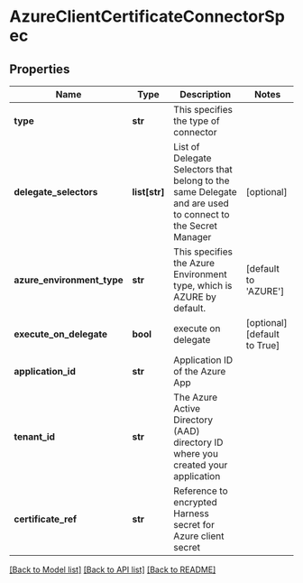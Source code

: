 # AzureClientCertificateConnectorSpec

## Properties
Name | Type | Description | Notes
------------ | ------------- | ------------- | -------------
**type** | **str** | This specifies the type of connector | 
**delegate_selectors** | **list[str]** | List of Delegate Selectors that belong to the same Delegate and are used to connect to the Secret Manager | [optional] 
**azure_environment_type** | **str** | This specifies the Azure Environment type, which is AZURE by default. | [default to 'AZURE']
**execute_on_delegate** | **bool** | execute on delegate | [optional] [default to True]
**application_id** | **str** | Application ID of the Azure App | 
**tenant_id** | **str** | The Azure Active Directory (AAD) directory ID where you created your application | 
**certificate_ref** | **str** | Reference to encrypted Harness secret for Azure client secret | 

[[Back to Model list]](../README.md#documentation-for-models) [[Back to API list]](../README.md#documentation-for-api-endpoints) [[Back to README]](../README.md)

